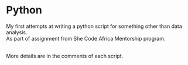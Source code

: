 # Python
My first attempts at writing a python script for something other than data analysis.\
As part of assignment from She Code Africa Mentorship program.

\
More details are in the comments of each script.

